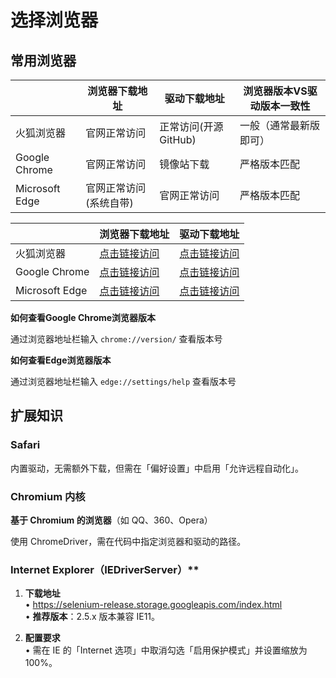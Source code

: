 # 选择浏览器

## 常用浏览器

|                | 浏览器下载地址      | 驱动下载地址         | 浏览器版本VS驱动版本一致性 |
|----------------|--------------|----------------|----------------|
| 火狐浏览器          | 官网正常访问       | 正常访问(开源GitHub) | 一般（通常最新版即可）    |
| Google  Chrome | 官网正常访问       | 镜像站下载          | 严格版本匹配         |
| Microsoft Edge | 官网正常访问(系统自带) | 官网正常访问         | 严格版本匹配         |

|                | 浏览器下载地址                                                                         | 驱动下载地址                                                                          |
|----------------|---------------------------------------------------------------------------------|---------------------------------------------------------------------------------|
| 火狐浏览器          | [点击链接访问](http://firefox.com.cn/download/#product-desktop-release)               | [点击链接访问](https://github.com/mozilla/geckodriver/releases)                       |
| Google  Chrome | [点击链接访问](https://googlechromelabs.github.io/chrome-for-testing/)                | [点击链接访问](https://googlechromelabs.github.io/chrome-for-testing/)                |
| Microsoft Edge | [点击链接访问](https://developer.microsoft.com/en-us/microsoft-edge/tools/webdriver/) | [点击链接访问](https://developer.microsoft.com/en-us/microsoft-edge/tools/webdriver/) |

**如何查看Google Chrome浏览器版本**

通过浏览器地址栏输入 `chrome://version/` 查看版本号

**如何查看Edge浏览器版本**

通过浏览器地址栏输入 `edge://settings/help` 查看版本号

## 扩展知识

### Safari

内置驱动，无需额外下载，但需在「偏好设置」中启用「允许远程自动化」。

### Chromium 内核

**基于 Chromium 的浏览器**（如 QQ、360、Opera）

使用 ChromeDriver，需在代码中指定浏览器和驱动的路径。

### Internet Explorer（IEDriverServer）**

1. **下载地址**  
   • https://selenium-release.storage.googleapis.com/index.html  
   • **推荐版本**：2.5.x 版本兼容 IE11。

2. **配置要求**  
   • 需在 IE 的「Internet 选项」中取消勾选「启用保护模式」并设置缩放为 100%。
